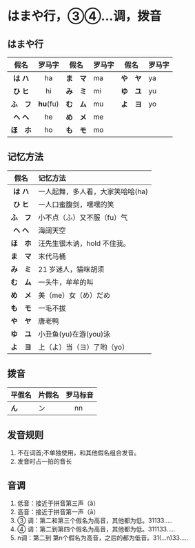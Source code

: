 # はまや行，③④...调，拨音

## はまや行

|    假名    |   罗马字   | 假名       | 罗马字 | 假名       | 罗马字 |
| :--------: | :--------: | ---------- | ------ | ---------- | ------ |
| **は ハ**  |     ha     | **ま　マ** | ma     | **や　ヤ** | ya     |
| **ひ ヒ**  |     hi     | **み　ミ** | mi     | **ゆ　ユ** | yu     |
| **ふ　フ** | **hu**(fu) | **む　ム** | mu     | **よ　ヨ** | yo     |
| **ヘ ヘ**  |     he     | **め　メ** | me     |            |        |
| **ほ　ホ** |     ho     | **も　モ** | mo     | 　         |        |

## 记忆方法

|    假名    | 记忆方法                         |
| :--------: | :------------------------------- |
| **は ハ**  | 一人起舞，多人看，大家笑哈哈(ha) |
| **ひ ヒ**  | 一人口蜜腹剑，嘿嘿的笑           |
| **ふ　フ** | 小不点（ふ）又不服（fu）气       |
| **ヘ ヘ**  | 海阔天空                         |
| **ほ　ホ** | 汪先生很木讷，hold 不住我。      |
| **ま　マ** | 末代马桶                         |
| **み　ミ** | 21 岁迷人，猫咪胡须              |
| **む　ム** | 一头牛，牟牟的叫                 |
| **め　メ** | 美（me）女（め）だめ             |
| **も　モ** | 一毛不拔                         |
| **や　ヤ** | 唐老鸭                           |
| **ゆ　ユ** | 小丑鱼(yu)在游(you)泳            |
| **よ　ヨ** | 上（よ）当（ヨ）了哟（yo）       |

## 拨音

| 平假名 | 片假名 | 罗马标音 |
| :----- | :----- | :------- |
| **ん** | ン     | 　 nn    |

## 发音规则

1. 不在词首;不单独使用，和其他假名组合发音。
2. 发音时占一拍的音长

## 音调

1. 低音：接近于拼音第三声（ǎ）
2. 高音：接近于拼音第一声（ā）
3. ③ 调：第二和第三个假名为高音，其他都为低。31133.....
4. ④ 调：第二到第四个假名为高音，其他都为低。311133.....
5. n调：第二到 第n个假名为高音，之后的都为低音。31(...n)33.....
